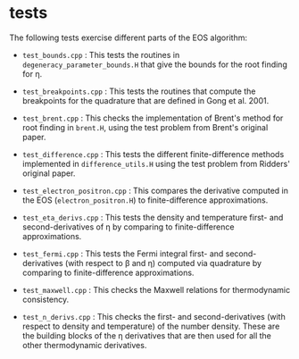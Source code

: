 # tests

The following tests exercise different parts of the EOS algorithm:

* `test_bounds.cpp` : This tests the routines in
  `degeneracy_parameter_bounds.H` that give the bounds for the root
  finding for η.

* `test_breakpoints.cpp` : This tests the routines that compute the
  breakpoints for the quadrature that are defined in Gong et al. 2001.

* `test_brent.cpp` : This checks the implementation of Brent's method
  for root finding in `brent.H`, using the test problem from Brent's
  original paper.

* `test_difference.cpp` : This tests the different finite-difference
  methods implemented in `difference_utils.H` using the test problem
  from Ridders' original paper.

* `test_electron_positron.cpp` : This compares the derivative computed
  in the EOS (`electron_positron.H`) to finite-difference
  approximations.

* `test_eta_derivs.cpp` : This tests the density and temperature
  first- and second-derivatives of η by comparing to finite-difference
  approximations.

* `test_fermi.cpp` : This tests the Fermi integral first- and
  second-derivatives (with respect to β and η) computed via quadrature
  by comparing to finite-difference approximations.

* `test_maxwell.cpp` : This checks the Maxwell relations for
  thermodynamic consistency.

* `test_n_derivs.cpp` : This checks the first- and second-derivatives
  (with respect to density and temperature) of the number density.
  These are the building blocks of the η derivatives that are then
  used for all the other thermodynamic derivatives.


